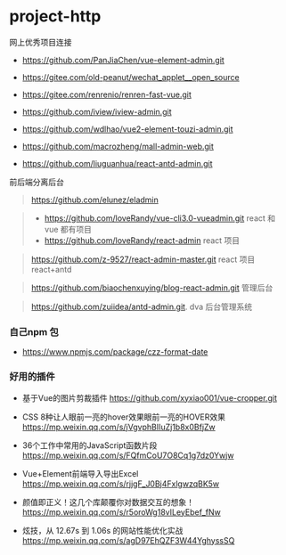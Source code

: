 # project-http
网上优秀项目连接
* https://github.com/PanJiaChen/vue-element-admin.git
* https://gitee.com/old-peanut/wechat_applet__open_source
* https://gitee.com/renrenio/renren-fast-vue.git
* https://github.com/iview/iview-admin.git
* https://github.com/wdlhao/vue2-element-touzi-admin.git
* https://github.com/macrozheng/mall-admin-web.git

* https://github.com/liuguanhua/react-antd-admin.git

前后端分离后台
> https://github.com/elunez/eladmin

> * https://github.com/loveRandy/vue-cli3.0-vueadmin.git  react 和 vue 都有项目
> * https://github.com/loveRandy/react-admin  react 项目

> https://github.com/z-9527/react-admin-master.git react 项目 react+antd

> https://github.com/biaochenxuying/blog-react-admin.git 管理后台

> https://github.com/zuiidea/antd-admin.git. dva 后台管理系统

### 自己npm 包
* https://www.npmjs.com/package/czz-format-date


### 好用的插件
* 基于Vue的图片剪裁插件  https://github.com/xyxiao001/vue-cropper.git

* CSS 8种让人眼前一亮的hover效果眼前一亮的HOVER效果 https://mp.weixin.qq.com/s/jVgvphBIIuZj1b8x0BfjZw
* 36个工作中常用的JavaScript函数片段 https://mp.weixin.qq.com/s/FQfmCoU7O8Cq1g7dz0Ywjw
* Vue+Element前端导入导出Excel https://mp.weixin.qq.com/s/rjjgF_J0Bj4FxlgwzqBK5w
* 颜值即正义！这几个库颠覆你对数据交互的想象！ https://mp.weixin.qq.com/s/r5oroWg18vILeyEbef_fNw
* 炫技，从 12.67s 到 1.06s 的网站性能优化实战 https://mp.weixin.qq.com/s/agD97EhQZF3W44YghyssSQ
